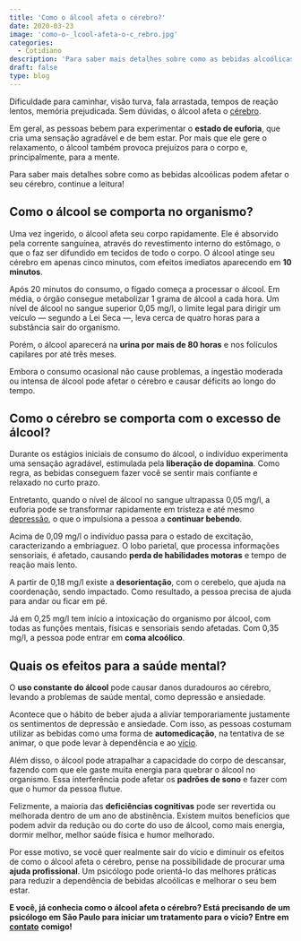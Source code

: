 ```yaml
---
title: 'Como o álcool afeta o cérebro?'
date: 2020-03-23
image: 'como-o-_lcool-afeta-o-c_rebro.jpg'
categories:
  - Cotidiano
description: 'Para saber mais detalhes sobre como as bebidas alcoólicas podem afetar o seu cérebro, continue a leitura!'
draft: false
type: blog
---
```


Dificuldade para caminhar, visão turva, fala arrastada, tempos de reação lentos, memória prejudicada. Sem dúvidas, o álcool afeta o [cérebro](/entendendo-o-cerebro-para-sair-bem-nas-fotos/).

Em geral, as pessoas bebem para experimentar o **estado de euforia**, que cria uma sensação agradável e de bem estar. Por mais que ele gere o relaxamento, o álcool também provoca prejuízos para o corpo e, principalmente, para a mente.

Para saber mais detalhes sobre como as bebidas alcoólicas podem afetar o seu cérebro, continue a leitura!

## **Como o álcool se comporta no organismo?**

Uma vez ingerido, o álcool afeta seu corpo rapidamente. Ele é absorvido pela corrente sanguínea, através do revestimento interno do estômago, o que o faz ser difundido em tecidos de todo o corpo. O álcool atinge seu cérebro em apenas cinco minutos, com efeitos imediatos aparecendo em **10 minutos**.

Após 20 minutos do consumo, o fígado começa a processar o álcool. Em média, o órgão consegue metabolizar 1 grama de álcool a cada hora. Um nível de álcool no sangue superior 0,05 mg/l, o limite legal para dirigir um veículo — segundo a Lei Seca —, leva cerca de quatro horas para a substância sair do organismo.

Porém, o álcool aparecerá na **urina por mais de 80 horas** e nos folículos capilares por até três meses.

Embora o consumo ocasional não cause problemas, a ingestão moderada ou intensa de álcool pode afetar o cérebro e causar déficits ao longo do tempo.

## **Como o cérebro se comporta com o excesso de álcool?**

Durante os estágios iniciais de consumo do álcool, o indivíduo experimenta uma sensação agradável, estimulada pela **liberação de dopamina**. Como regra, as bebidas conseguem fazer você se sentir mais confiante e relaxado no curto prazo.

Entretanto, quando o nível de álcool no sangue ultrapassa 0,05 mg/l, a euforia pode se transformar rapidamente em tristeza e até mesmo [depressão](/tristeza-ou-depressao-como-diferenciar-uma-da-outra/), o que o impulsiona a pessoa a **continuar bebendo**.

Acima de 0,09 mg/l o indivíduo passa para o estado de excitação, caracterizando a embriaguez. O lobo parietal, que processa informações sensoriais, é afetado, causando **perda de habilidades motoras** e tempo de reação mais lento.

A partir de 0,18 mg/l existe a **desorientação**, com o cerebelo, que ajuda na coordenação, sendo impactado. Como resultado, a pessoa precisa de ajuda para andar ou ficar em pé.

Já em 0,25 mg/l tem início a intoxicação do organismo por álcool, com todas as funções mentais, físicas e sensoriais sendo afetadas. Com 0,35 mg/l, a pessoa pode entrar em **coma alcoólico**.

## **Quais os efeitos para a saúde mental?**

O **uso constante do álcool** pode causar danos duradouros ao cérebro, levando a problemas de saúde mental, como depressão e ansiedade.

Acontece que o hábito de beber ajuda a aliviar temporariamente justamente os sentimentos de depressão e ansiedade. Com isso, as pessoas costumam utilizar as bebidas como uma forma de **automedicação**, na tentativa de se animar, o que pode levar à dependência e ao [vício](/drogas-e-seus-vicios-sociais/).

Além disso, o álcool pode atrapalhar a capacidade do corpo de descansar, fazendo com que ele gaste muita energia para quebrar o álcool no organismo. Essa interferência pode afetar os **padrões de sono** e fazer com que o humor da pessoa flutue.

Felizmente, a maioria das **deficiências cognitivas** pode ser revertida ou melhorada dentro de um ano de abstinência. Existem muitos benefícios que podem advir da redução ou do corte do uso de álcool, como mais energia, dormir melhor, melhor saúde física e humor melhorado.

Por esse motivo, se você quer realmente sair do vício e diminuir os efeitos de como o álcool afeta o cérebro, pense na possibilidade de procurar uma **ajuda profissional**. Um psicólogo pode orientá-lo das melhores práticas para reduzir a dependência de bebidas alcoólicas e melhorar o seu bem estar.

**E você, já conhecia como o álcool afeta o cérebro? Está precisando de um psicólogo em São Paulo para iniciar um tratamento para o vício? Entre em** [**contato**](/contato/) **comigo!**
